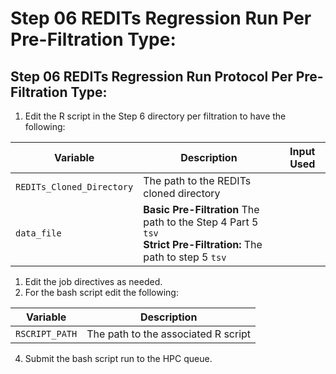 # Step 06 REDITs Regression Run Per Pre-Filtration Type:

## Step 06 REDITs Regression Run Protocol Per Pre-Filtration Type:

1) Edit the R script in the Step 6 directory per filtration to have the following:

| Variable | Description | Input Used |
|-----------------|-----------------|-----------------|
| `REDITs_Cloned_Directory` | The path to the REDITs cloned directory  |
| `data_file` | **Basic Pre-Filtration** The path to the Step 4 Part 5 `tsv` <br> **Strict Pre-Filtration:** The path to step 5 `tsv` |

1) Edit the job directives as needed.
2) For the bash script edit the following:

| Variable           | Description |
|----------------|----------|
| `RSCRIPT_PATH`     | The path to the associated R script   |

4) Submit the bash script run to the HPC queue.
